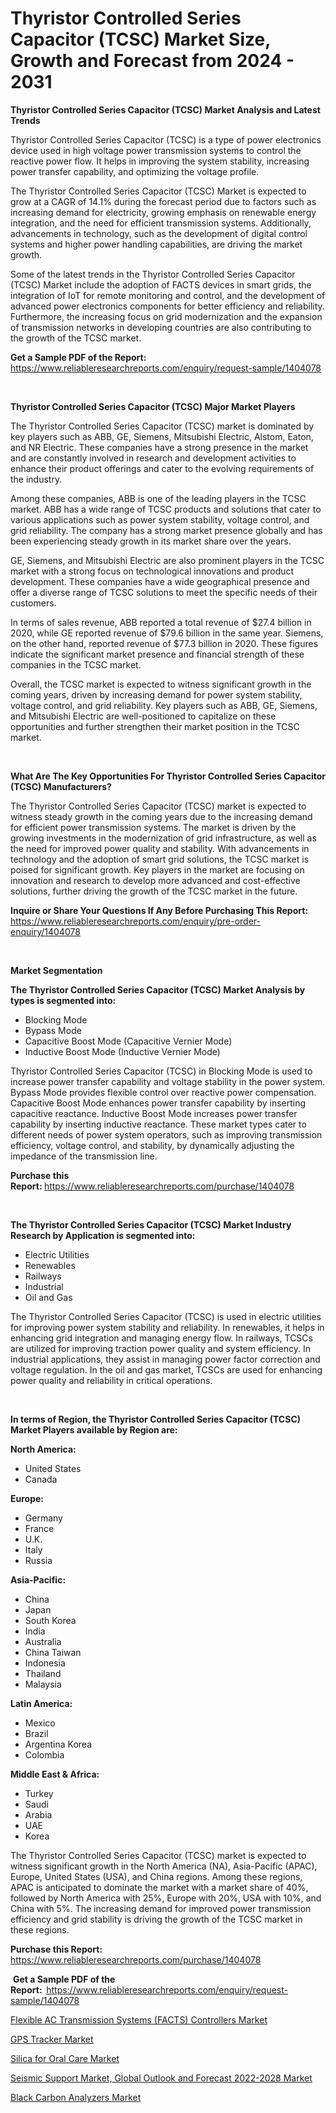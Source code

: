 <p><h1>Thyristor Controlled Series Capacitor (TCSC) Market Size, Growth and Forecast from 2024 - 2031</h1></p><p><strong>Thyristor Controlled Series Capacitor (TCSC) Market Analysis and Latest Trends</strong></p>
<p><p>Thyristor Controlled Series Capacitor (TCSC) is a type of power electronics device used in high voltage power transmission systems to control the reactive power flow. It helps in improving the system stability, increasing power transfer capability, and optimizing the voltage profile.</p><p>The Thyristor Controlled Series Capacitor (TCSC) Market is expected to grow at a CAGR of 14.1% during the forecast period due to factors such as increasing demand for electricity, growing emphasis on renewable energy integration, and the need for efficient transmission systems. Additionally, advancements in technology, such as the development of digital control systems and higher power handling capabilities, are driving the market growth.</p><p>Some of the latest trends in the Thyristor Controlled Series Capacitor (TCSC) Market include the adoption of FACTS devices in smart grids, the integration of IoT for remote monitoring and control, and the development of advanced power electronics components for better efficiency and reliability. Furthermore, the increasing focus on grid modernization and the expansion of transmission networks in developing countries are also contributing to the growth of the TCSC market.</p></p>
<p><strong>Get a Sample PDF of the Report:&nbsp;</strong> <a href="https://www.reliableresearchreports.com/enquiry/request-sample/1404078">https://www.reliableresearchreports.com/enquiry/request-sample/1404078</a></p>
<p>&nbsp;</p>
<p><strong>Thyristor Controlled Series Capacitor (TCSC) Major Market Players</strong></p>
<p><p>The Thyristor Controlled Series Capacitor (TCSC) market is dominated by key players such as ABB, GE, Siemens, Mitsubishi Electric, Alstom, Eaton, and NR Electric. These companies have a strong presence in the market and are constantly involved in research and development activities to enhance their product offerings and cater to the evolving requirements of the industry.</p><p>Among these companies, ABB is one of the leading players in the TCSC market. ABB has a wide range of TCSC products and solutions that cater to various applications such as power system stability, voltage control, and grid reliability. The company has a strong market presence globally and has been experiencing steady growth in its market share over the years.</p><p>GE, Siemens, and Mitsubishi Electric are also prominent players in the TCSC market with a strong focus on technological innovations and product development. These companies have a wide geographical presence and offer a diverse range of TCSC solutions to meet the specific needs of their customers.</p><p>In terms of sales revenue, ABB reported a total revenue of $27.4 billion in 2020, while GE reported revenue of $79.6 billion in the same year. Siemens, on the other hand, reported revenue of $77.3 billion in 2020. These figures indicate the significant market presence and financial strength of these companies in the TCSC market.</p><p>Overall, the TCSC market is expected to witness significant growth in the coming years, driven by increasing demand for power system stability, voltage control, and grid reliability. Key players such as ABB, GE, Siemens, and Mitsubishi Electric are well-positioned to capitalize on these opportunities and further strengthen their market position in the TCSC market.</p></p>
<p>&nbsp;</p>
<p><strong>What Are The Key Opportunities For Thyristor Controlled Series Capacitor (TCSC) Manufacturers?</strong></p>
<p><p>The Thyristor Controlled Series Capacitor (TCSC) market is expected to witness steady growth in the coming years due to the increasing demand for efficient power transmission systems. The market is driven by the growing investments in the modernization of grid infrastructure, as well as the need for improved power quality and stability. With advancements in technology and the adoption of smart grid solutions, the TCSC market is poised for significant growth. Key players in the market are focusing on innovation and research to develop more advanced and cost-effective solutions, further driving the growth of the TCSC market in the future.</p></p>
<p><strong>Inquire or Share Your Questions If Any Before Purchasing This Report:</strong> <a href="https://www.reliableresearchreports.com/enquiry/pre-order-enquiry/1404078">https://www.reliableresearchreports.com/enquiry/pre-order-enquiry/1404078</a></p>
<p>&nbsp;</p>
<p><strong>Market Segmentation</strong></p>
<p><strong>The Thyristor Controlled Series Capacitor (TCSC) Market Analysis by types is segmented into:</strong></p>
<p><ul><li>Blocking Mode</li><li>Bypass Mode</li><li>Capacitive Boost Mode (Capacitive Vernier Mode)</li><li>Inductive Boost Mode (Inductive Vernier Mode)</li></ul></p>
<p><p>Thyristor Controlled Series Capacitor (TCSC) in Blocking Mode is used to increase power transfer capability and voltage stability in the power system. Bypass Mode provides flexible control over reactive power compensation. Capacitive Boost Mode enhances power transfer capability by inserting capacitive reactance. Inductive Boost Mode increases power transfer capability by inserting inductive reactance. These market types cater to different needs of power system operators, such as improving transmission efficiency, voltage control, and stability, by dynamically adjusting the impedance of the transmission line.</p></p>
<p><strong>Purchase this Report:&nbsp;</strong><a href="https://www.reliableresearchreports.com/purchase/1404078">https://www.reliableresearchreports.com/purchase/1404078</a></p>
<p>&nbsp;</p>
<p><strong>The Thyristor Controlled Series Capacitor (TCSC) Market Industry Research by Application is segmented into:</strong></p>
<p><ul><li>Electric Utilities</li><li>Renewables</li><li>Railways</li><li>Industrial</li><li>Oil and Gas</li></ul></p>
<p><p>The Thyristor Controlled Series Capacitor (TCSC) is used in electric utilities for improving power system stability and reliability. In renewables, it helps in enhancing grid integration and managing energy flow. In railways, TCSCs are utilized for improving traction power quality and system efficiency. In industrial applications, they assist in managing power factor correction and voltage regulation. In the oil and gas market, TCSCs are used for enhancing power quality and reliability in critical operations.</p></p>
<p>&nbsp;</p>
<p><strong>In terms of Region, the Thyristor Controlled Series Capacitor (TCSC) Market Players available by Region are:</strong></p>
<p>
    <p> <strong> North America: </strong>
        <ul>
            <li>United States</li>
            <li>Canada</li>
        </ul>
        </p> 
    <p> <strong> Europe: </strong>
        <ul>
            <li>Germany</li>
            <li>France</li>
            <li>U.K.</li>
            <li>Italy</li>
            <li>Russia</li>
        </ul>
        </p> 
    <p> <strong> Asia-Pacific: </strong>
        <ul>
            <li>China</li>
            <li>Japan</li>
            <li>South Korea</li>
            <li>India</li>
            <li>Australia</li>
            <li>China Taiwan</li>
            <li>Indonesia</li>
            <li>Thailand</li>
            <li>Malaysia</li>
        </ul>
        </p> 
    <p> <strong> Latin America: </strong>
        <ul>
            <li>Mexico</li>
            <li>Brazil</li>
            <li>Argentina Korea</li>
            <li>Colombia</li>
        </ul>
        </p> 
    <p> <strong> Middle East & Africa: </strong>
        <ul>
            <li>Turkey</li>
            <li>Saudi</li>
            <li>Arabia</li>
            <li>UAE</li>
            <li>Korea</li>
        </ul>
    </p>
    </p>
<p><p>The Thyristor Controlled Series Capacitor (TCSC) market is expected to witness significant growth in the North America (NA), Asia-Pacific (APAC), Europe, United States (USA), and China regions. Among these regions, APAC is anticipated to dominate the market with a market share of 40%, followed by North America with 25%, Europe with 20%, USA with 10%, and China with 5%. The increasing demand for improved power transmission efficiency and grid stability is driving the growth of the TCSC market in these regions.</p></p>
<p><strong>Purchase this Report: </strong><a href="https://www.reliableresearchreports.com/purchase/1404078">https://www.reliableresearchreports.com/purchase/1404078</a></p>
<p>&nbsp;<strong>Get a Sample PDF of the Report:&nbsp;&nbsp;</strong><a href="https://www.reliableresearchreports.com/enquiry/request-sample/1404078">https://www.reliableresearchreports.com/enquiry/request-sample/1404078</a></p>
<p><strong></strong></p>
<p><p><a href="https://github.com/okotobwrhuteie/Market-Research-Report-List-1/blob/main/flexible-ac-transmission-systems-facts-controllers-market.md">Flexible AC Transmission Systems (FACTS) Controllers Market</a></p><p><a href="https://view.publitas.com/reportprime-1/gps-tracker-market-size-and-examines-its-market-scope-with-a-primary-focus-on-growth-opportunities-and-forecasted-trends-spanning-from-2024-to-2031/">GPS Tracker Market</a></p><p><a href="https://github.com/myacatherineblakecaczo9vcsw/Market-Research-Report-List-1/blob/main/silica-for-oral-care-market.md">Silica for Oral Care Market</a></p><p><a href="https://funky-papaya-cf4.notion.site/Seismic-Support-Market-Global-Outlook-and-Forecast-2022-2028-Market-Centers-on-Aspects-such-as-Mar-dedf9aebea404da69f89823f92bc2a4d">Seismic Support Market, Global Outlook and Forecast 2022-2028 Market</a></p><p><a href="https://issuu.com/reportprime-2/docs/black-carbon-analyzers-market-size-2030.pptx">Black Carbon Analyzers Market</a></p></p>